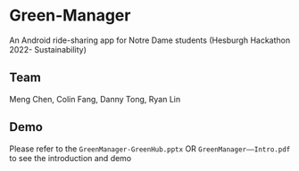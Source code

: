 # Green-Manager
An Android ride-sharing app for Notre Dame students (Hesburgh Hackathon 2022- Sustainability)

## Team
Meng Chen, Colin Fang, Danny Tong, Ryan Lin

## Demo
Please refer to the `GreenManager-GreenHub.pptx` OR `GreenManager——Intro.pdf` to see the introduction and demo
